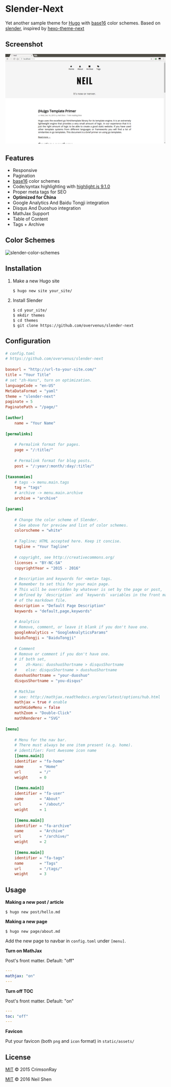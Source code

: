Slender-Next
=======

Yet another sample theme for [Hugo](http://gohugo.io/) with [base16](https://github.com/chriskempson/base16) color schemes.
Based on [slender](https://github.com/CrimsonRay/slender), inspired by [hexo-theme-next](https://github.com/iissnan/hexo-theme-next)

## Screenshot

![screenshot](images/screenshot.png)

## Features

* Responsive
* Pagination
* [base16](https://github.com/chriskempson/base16) color schemes
* Code/syntax highlighting with [highlight.js 9.1.0](https://highlightjs.org/)
* Proper meta tags for SEO
* **Optimized for China**
* Google Analytics And Baidu Tongji integration
* Disqus And Duoshuo integration
* MathJax Support
* Table of Content
* Tags + Archive

## Color Schemes

![slender-color-schemes](images/slender-color-schemes.png)

## Installation

1. Make a new Hugo site

    ```none
    $ hugo new site your_site/
    ```

2. Install Slender

    ```none
    $ cd your_site/
    $ mkdir themes
    $ cd themes
    $ git clone https://github.com/overvenus/slender-next
    ```

## Configuration

```toml
# config.toml
# https://github.com/overvenus/slender-next

baseurl = "http://url-to-your-site.com/"
title = "Your Title"
# set "zh-Hans", turn on optimization.
languageCode = "en-US"
MetaDataFormat = "yaml"
theme = "slender-next"
paginate = 5
PaginatePath = "/page/"

[author]
    name = "Your Name"

[permalinks]

    # Permalink format for pages.
    page = "/:title/"

    # Permalink format for blog posts.
    post = "/:year/:month/:day/:title/"

[taxonomies]
    # tags -> menu.main.tags
    tag = "tags"
    # archive -> menu.main.archive
    archive = "archive"

[params]

    # Change the color scheme of Slender.
    # See above for preview and list of color schemes.
    colorscheme = "white"

    # Tagline; HTML accepted here. Keep it concise.
    tagline = "Your Tagline"

    # copyright, see http://creativecommons.org/
    licenses = "BY-NC-SA"
    copyrightYear = "2015 - 2016"

    # Description and keywords for <meta> tags.
    # Remember to set this for your main page.
    # This will be overridden by whatever is set by the page or post,
    # defined by `description` and `keywords` variables in the front matter
    # of the markdown file.
    description = "Default Page Description"
    keywords = "default,page,keywords"

    # Analytics
    # Remove, comment, or leave it blank if you don't have one.
    googleAnalytics = "GoogleAnalyticsParams"
    baiduTongji = "BaiduTongji"

    # Comment
    # Remove or comment if you don't have one.
    # if both set,
    #    zh-Hans: duoshuoShortname > disqusShortname
    #    else: disqusShortname > duoshuoShortname
    duoshuoShortname = "your-duoshuo"
    disqusShortname = "you-disqus"

    # MathJax
    # see: http://mathjax.readthedocs.org/en/latest/options/hub.html
    mathjax = true # enable
    mathHideMenu = false
    mathZoom = "Double-Click"
    mathRenderer = "SVG"

[menu]

    # Menu for the nav bar.
    # There must always be one item present (e.g. home).
    # identifier: Font Awesome icon name
    [[menu.main]]
    identifier = "fa-home"
    name       = "Home"
    url        = "/"
    weight     = 0

    [[menu.main]]
    identifier = "fa-user"
    name       = "About"
    url        = "/about/"
    weight     = 1

    [[menu.main]]
    identifier = "fa-archive"
    name       = "Archive"
    url        = "/archive/"
    weight     = 2

    [[menu.main]]
    identifier = "fa-tags"
    name       = "Tags"
    url        = "/tags/"
    weight     = 3
```

## Usage

**Making a new post / article**

```none
$ hugo new post/hello.md
```

**Making a new page**

```none
$ hugo new page/about.md
```

Add the new page to navbar in `config.toml` under `[menu]`.

**Turn on MathJax**

Post's front matter. Default: "off"

```yaml
---
mathjax: "on"
---
```

**Turn off TOC**

Post's front matter. Default: "on"

```yaml
---
toc: "off"
---
```

**Favicon**

Put your favicon (both `png` and `icon` format) in `static/assets/`

## License

[MIT](LICENSE.md) &copy; 2015 CrimsonRay

[MIT](LICENSE.md) &copy; 2016 Neil Shen
